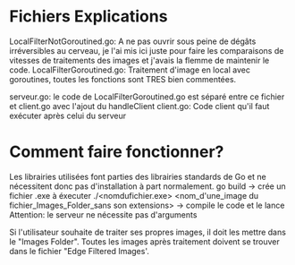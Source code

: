 # Fichiers Explications

LocalFilterNotGoroutined.go: A ne pas ouvrir sous peine de dégâts irréversibles au cerveau, je l'ai mis ici juste pour faire les comparaisons de vitesses de traitements des images et j'avais la flemme de maintenir le code.
LocalFilterGoroutined.go: Traitement d'image en local avec goroutines, toutes les fonctions sont TRES bien commentées.

serveur.go: le code de LocalFilterGoroutined.go est séparé entre ce fichier et client.go avec l'ajout du handleClient
client.go: Code client qu'il faut exécuter après celui du serveur

# Comment faire fonctionner?

Les librairies utilisées font parties des librairies standards de Go et ne nécessitent donc pas d'installation à part normalement.
go build <nomdufichier> -> crée un fichier .exe à éxecuter
./<nomdufichier.exe> <nom_d'une_image du fichier_Images_Folder_sans son extensions> -> compile le code et le lance
Attention: le serveur ne nécessite pas d'arguments

Si l'utilisateur souhaite de traiter ses propres images, il doit les mettre dans le "Images Folder". Toutes les images après traitement doivent se trouver dans le fichier "Edge Filtered Images'.
